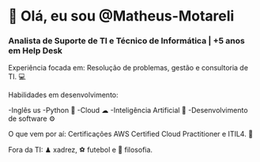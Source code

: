 # 👋 Olá, eu sou @Matheus-Motareli
 
### Analista de Suporte de TI e Técnico de Informática | +5 anos em Help Desk

Experiência focada em: Resolução de problemas, gestão e consultoria de TI. 💻

Habilidades em desenvolvimento:

-Inglês us
-Python 🐍
-Cloud ☁
-Inteligência Artificial 🤖
-Desenvolvimento de software ⚙

O que vem por aí: Certificações AWS Certified Cloud Practitioner e ITIL4. 🚀

Fora da TI: ♟ xadrez, ⚽ futebol e 🧠 filosofia.

<!---
Matheus-Motareli/Matheus-Motareli is a ✨ special ✨ repository because its `README.md` (this file) appears on your GitHub profile.
You can click the Preview link to take a look at your changes.
--->
